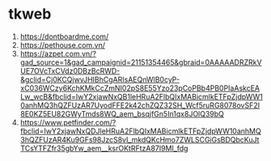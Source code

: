# tkweb
1. https://dontboardme.com/
2. https://pethouse.com.vn/
3. https://azpet.com.vn/?gad_source=1&gad_campaignid=21151354465&gbraid=0AAAAADRZRkVUE7OVcTxCVdz0DBzBcRWD-&gclid=Cj0KCQjwvJHIBhCgARIsAEQnWlB0cyP-xC036WCzy6KchKMkCcZmNI02pS8E55Yzo23pCoPBb4PB0PIaAskcEALw_wcB&fbclid=IwY2xjawNxQB1leHRuA2FlbQIxMABicmlkETFpZjdpWW10anhMQ3hQZFUzAR7UyodFFE2k42chZQZ32SH_Wcf5ruRG8078ovSF2I8E0KZ5EU82GWyTmds8WQ_aem_bsqjfGn5In1qx8JOlQ39bQ
4. https://www.petfinder.com/?fbclid=IwY2xjawNxQDJleHRuA2FlbQIxMABicmlkETFpZjdpWW10anhMQ3hQZFUzAR4Ku9GFs98JzcS8vI_mkdQKcHmo7ZWLSCGiGsBDQbcKuJtTCsYTFZfr35gbYw_aem__ksrOKtRFtzA87I9MI_fdg

